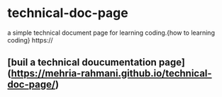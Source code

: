 # technical-doc-page
a simple technical document page for learning coding.{how to learning coding} https://
## [buil a technical doucumentation page] (https://mehria-rahmani.github.io/technical-doc-page/)